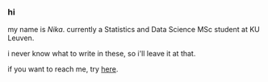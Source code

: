 ### hi 

my name is *Nika*. currently a Statistics and Data Science MSc student at KU Leuven.

i never know what to write in these, so i'll leave it at that.

if you want to reach me, try [here](mailto:nika.cvetanovski@gmail.com).

